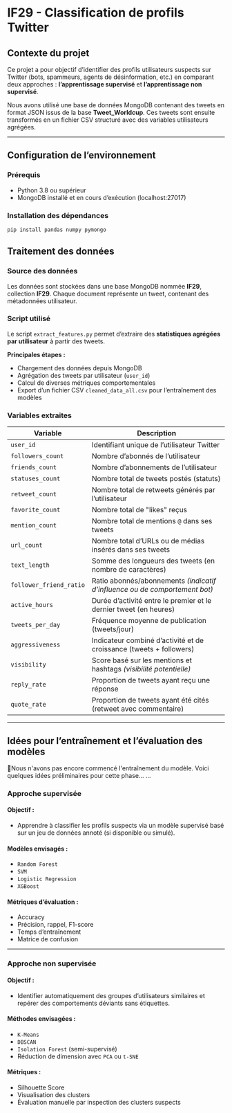 # IF29 - Classification de profils Twitter

## Contexte du projet

Ce projet a pour objectif d’identifier des profils utilisateurs suspects sur Twitter (bots, spammeurs, agents de désinformation, etc.) en comparant deux approches : **l’apprentissage supervisé** et **l’apprentissage non supervisé**.  

Nous avons utilisé une base de données MongoDB contenant des tweets en format JSON issus de la base **Tweet_Worldcup**. Ces tweets sont ensuite transformés en un fichier CSV structuré avec des variables utilisateurs agrégées.

---

## Configuration de l’environnement

### Prérequis

- Python 3.8 ou supérieur  
- MongoDB installé et en cours d’exécution (localhost:27017)  

### Installation des dépendances

```bash
pip install pandas numpy pymongo
```

## Traitement des données

### Source des données

Les données sont stockées dans une base MongoDB nommée **IF29**, collection **IF29**. Chaque document représente un tweet, contenant des métadonnées utilisateur.

### Script utilisé

Le script `extract_features.py` permet d’extraire des **statistiques agrégées par utilisateur** à partir des tweets.

**Principales étapes :**

- Chargement des données depuis MongoDB
- Agrégation des tweets par utilisateur (`user_id`)
- Calcul de diverses métriques comportementales
- Export d’un fichier CSV `cleaned_data_all.csv` pour l’entraînement des modèles

### Variables extraites

| Variable                | Description                                                  |
| ----------------------- | ------------------------------------------------------------ |
| `user_id`               | Identifiant unique de l’utilisateur Twitter                  |
| `followers_count`       | Nombre d’abonnés de l’utilisateur                            |
| `friends_count`         | Nombre d’abonnements de l’utilisateur                        |
| `statuses_count`        | Nombre total de tweets postés (statuts)                      |
| `retweet_count`         | Nombre total de retweets générés par l’utilisateur           |
| `favorite_count`        | Nombre total de "likes" reçus                                |
| `mention_count`         | Nombre total de mentions `@` dans ses tweets                 |
| `url_count`             | Nombre total d’URLs ou de médias insérés dans ses tweets     |
| `text_length`           | Somme des longueurs des tweets (en nombre de caractères)     |
| `follower_friend_ratio` | Ratio abonnés/abonnements *(indicatif d’influence ou de comportement bot)* |
| `active_hours`          | Durée d’activité entre le premier et le dernier tweet (en heures) |
| `tweets_per_day`        | Fréquence moyenne de publication (tweets/jour)               |
| `aggressiveness`        | Indicateur combiné d’activité et de croissance (tweets + followers) |
| `visibility`            | Score basé sur les mentions et hashtags *(visibilité potentielle)* |
| `reply_rate`            | Proportion de tweets ayant reçu une réponse                  |
| `quote_rate`            | Proportion de tweets ayant été cités (retweet avec commentaire) |

------

## Idées pour l’entraînement et l’évaluation des modèles

🧠Nous n'avons pas encore commencé l'entraînement du modèle. Voici quelques idées préliminaires pour cette phase... ...

### Approche supervisée

#### Objectif :

- Apprendre à classifier les profils suspects via un modèle supervisé basé sur un jeu de données annoté (si disponible ou simulé).

#### Modèles envisagés :

- `Random Forest`
- `SVM`
- `Logistic Regression`
- `XGBoost`

#### Métriques d’évaluation :

- Accuracy
- Précision, rappel, F1-score
- Temps d’entraînement
- Matrice de confusion

------

### Approche non supervisée

#### Objectif :

- Identifier automatiquement des groupes d’utilisateurs similaires et repérer des comportements déviants sans étiquettes.

#### Méthodes envisagées :

- `K-Means`
- `DBSCAN`
- `Isolation Forest` (semi-supervisé)
- Réduction de dimension avec `PCA` ou `t-SNE`

#### Métriques :

- Silhouette Score
- Visualisation des clusters
- Évaluation manuelle par inspection des clusters suspects
